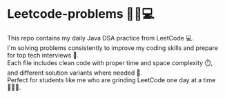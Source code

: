 # Leetcode-problems 👨‍🎓💻

This repo contains my daily Java DSA practice from LeetCode 💻.  
I'm solving problems consistently to improve my coding skills and prepare for top tech interviews 🚀.  
Each file includes clean code with proper time and space complexity ⏱️, and different solution variants where needed 🧠.  
Perfect for students like me who are grinding LeetCode one day at a time 👨‍🎓🔥.
